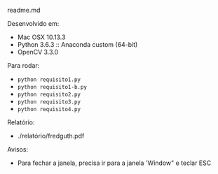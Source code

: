 readme.md

Desenvolvido em:
* Mac OSX 10.13.3 
* Python 3.6.3 :: Anaconda custom (64-bit)
* OpenCV 3.3.0

Para rodar:
* `python requisito1.py`
* `python requisito1-b.py`
* `python requisito2.py`
* `python requisito3.py`
* `python requisito4.py`

Relatório:
* ./relatório/fredguth.pdf

Avisos:
* Para fechar a janela, precisa ir para a janela 'Window" e teclar ESC